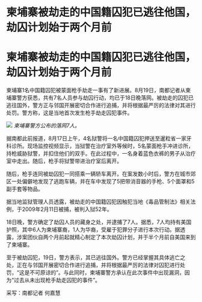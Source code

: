 # 柬埔寨被劫走的中国籍囚犯已逃往他国，劫囚计划始于两个月前

# 柬埔寨被劫走的中国籍囚犯已逃往他国，劫囚计划始于两个月前

柬埔寨1名中国籍囚犯被蒙面枪手劫走一事有了新进展。8月19日，南都记者从柬埔寨警方获悉，共有7名人员参与劫囚行动，均已于18日晚落网。被劫走的囚犯已逃往国外，警方正与邻国开展密切合作进行追捕，并将根据最严厉的法律对其进行处罚。警方称，这是当地首次发生枪手劫走囚犯事件。

![](https://inews.gtimg.com/om_bt/OOe8-G29x1gRUcplhHPJowP7XCgsAPCTmIpRM5EMUpVmgAA/1000)
_柬埔寨警方公布的落网7人。_

据南都此前报道，8月17日上午，4名狱警将一名中国籍囚犯押送至暹粒省一家牙科诊所。现场监控视频显示，当狱警在治疗室外等候时，5名蒙面枪手冲进诊所，持枪威胁狱警，并扣住他们的双手。在此过程中，一名身着蓝色衣裤的男子从治疗室中走出。随后，枪手将狱警带进治疗室后离开。

随后，枪手连同被劫囚犯一同搭乘一辆轿车离开。在案发数小时后，警方在城市郊区一处偏僻地发现了逃跑车辆，并在车中发现了5把带消音器的手枪、5个面罩和5副手套等物品。

据当地监狱管理人员透露，被劫走的中国籍囚犯因触犯当地《毒品管制法》相关法例，于2009年2月11日被捕，被判入狱52年。

18日晚，警方确定了劫囚人员的藏身之处，并逮捕了7人。据悉，7人均持有美国护照，其中6人为柬埔寨裔，1人为华裔，受雇于犯罪分子进行本次行动。据透露，涉案团伙自两个月前起就精心制定了本次劫囚计划，并于半个月前自美国来到了柬埔寨。

至于被劫囚犯，19日，警方表示，其已逃往国外。警方已经掌握其具体逃亡之处，正在与邻国开展密切合作进行追捕，并将根据最严厉的法律对囚犯进行处罚，“这是不可原谅的”。与此同时，柬埔寨警方承认在此次事件中出现漏洞，因为“过去从未出现枪手劫走囚犯的事件”。

采写：南都记者 何嘉慧

